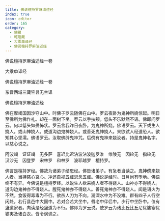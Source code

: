 ```yaml
---
title: 佛说檀持罗麻油述经
index: true
icon: editor
order: 165
category:
  - 佛藏
  - 乾隆藏
  - 大乘单译经
  - 佛说檀持罗麻油述经
---
```


佛说檀持罗麻油述经一卷  

大乘单译经  

佛说檀持罗麻油述经一卷  

东晋西域三藏竺昙无兰译  

佛说檀持罗麻油述经  

佛在摩竭国因沙夺山中。时佛子罗云随佛在山中。罗云夜卧为鬼神所娆惊起。明日至佛所为佛作礼。却在一面树下坐。罗云以手扶颊。低头不乐默然不语。佛即问罗云。何以低头如畏怖状。罗云言我昨日夜卧。为鬼神所娆。佛语罗云。天下或生人娆人。或山神娆人。或道沟边鬼神娆人。或善死鬼神娆人。来欲试人经道恐人。欲知其心坚濡。佛语罗云。汝取佛辟鬼神咒。后傥有鬼神来娆汝者。持是鬼神名字。以慈心说之。  

阿波竭　证证竭　无多萨　喜迟比迟沾波沾波迦罗准　维陵无　因轮无　指轮无　汉沙无　因登罗　宋林罗　和林罗　波耶越罗　檀持罗。  

佛言是檀持罗经。佛故为诸弟子结恩经。佛告诸弟子。有急者当读之。鬼神傥来娆人者。当持慈心哀心。净还自视五藏思念五藏。佛说是经时。日月尚有堕地。佛语终不有异。今佛说是檀持罗经。以说生人欲来娆人者不得娆人。山神亦不得娆人。道沟边鬼神亦不得娆人。腥死鬼神亦不得娆人。善死鬼神亦不得娆人。闻是语火为不然。食饭得毒毒为不行。欲杀人刀为不向。溺深水中为不没难。群有四子人行空闲处。若行县邑中大国中。若对会若大坐中。耆老中伴侣中。步行中坐卧中。值有蛊道家者。向读是经蛊道为不行。佛即为罗云说。使罗云为诸比丘比丘尼优婆塞优婆夷及诸白衣。皆令讽诵之。  
